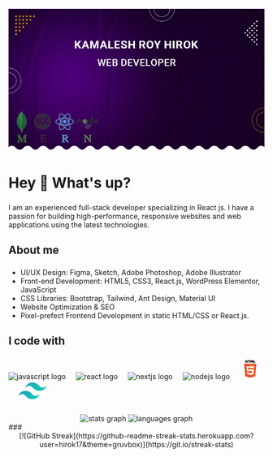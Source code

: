 <br clear="both">

<div align="center">
  <img height="" src="https://raw.githubusercontent.com/hirok17/first-assignment/main/imgs/git-hubWeb-Banner.jpg"  />
</div>

<h1 align="left">Hey 👋 What's up?</h1>

###

<p align="left">I am an experienced full-stack developer specializing in React js. I have a passion for building high-performance, responsive websites and web applications using the latest technologies.</p>

###

<h2 align="left">About me</h2>

###
<ul>
  <li>UI/UX Design: Figma, Sketch, Adobe Photoshop, Adobe Illustrator</li>
  <li>Front-end Development: HTML5, CSS3, React.js, WordPress Elementor, JavaScript</li>
  <li>CSS Libraries: Bootstrap, Tailwind, Ant Design, Material UI</li>
  <li>Website Optimization & SEO</li>
  <li>Pixel-prefect Frontend Development in static HTML/CSS or React.js.</li>
</ul>

###

<h2 align="left">I code with</h2>

###

<div align="left">
  <img src="https://cdn.jsdelivr.net/gh/devicons/devicon/icons/javascript/javascript-original.svg" height="40" alt="javascript logo"  />
  <img width="12" />
  <img src="https://cdn.jsdelivr.net/gh/devicons/devicon/icons/react/react-original.svg" height="40" alt="react logo"  />
  <img width="12" />
  <img src="https://cdn.jsdelivr.net/gh/devicons/devicon/icons/nextjs/nextjs-original.svg" height="40" alt="nextjs logo"  />
  <img width="12" />
  <img src="https://cdn.jsdelivr.net/gh/devicons/devicon/icons/nodejs/nodejs-original.svg" height="40" alt="nodejs logo"  />
  <img width="12" />
  <img src="https://raw.githubusercontent.com/hirok17/first-assignment/main/imgs/html5.png" height="40" alt="html5"  />
  <img width="12" />
  <img src="https://raw.githubusercontent.com/hirok17/first-assignment/main/imgs/Tailwind%20CSS.png" height="40"  />
</div>

###
<div align="center">
  <img src="https://github-readme-stats.vercel.app/api?username=hirok17&hide_title=false&hide_rank=false&show_icons=true&include_all_commits=true&count_private=true&disable_animations=false&theme=dracula&locale=en&hide_border=false" height="150" alt="stats graph"  />
  <img src="https://github-readme-stats.vercel.app/api/top-langs?username=hirok17&locale=en&hide_title=false&layout=compact&card_width=320&langs_count=5&theme=dracula&hide_border=false" height="150" alt="languages graph"  />
</div>
###
<div align="center">
  [![GitHub Streak](https://github-readme-streak-stats.herokuapp.com?user=hirok17&theme=gruvbox)](https://git.io/streak-stats)
  </div>

